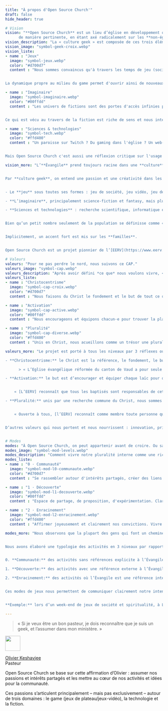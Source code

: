 ```yaml
---
title: "À propos d'Open Source Church'"
draft: false
hide_header: true

# Vision
vision: "**Open Source Church** est un lieu d’église en développement qui vit et partage **l’Évangile** au sein de la « **culture geek** »,
      de manière pertinente, en étant axé radicalement sur les **non-églisé·e·s/distancié·e·s**."
vision_description: "La « culture geek » est composée de ces trois éléments:<br/>le jeu, l’imaginaire et les sciences & technologies"
vision_image: "symbol-geek-croix.webp"
vision_liste: 
- name : "Jeux"
  image: "symbol-jeux.webp"
  color: "#d700d7"
  content : "Nous sommes convaincus qu'à travers les temps de jeu (société, rôle, vidéo, etc.), les sessions de JDR's, le vécu in-game, nous sommes sollicités intérieurement.


La dynamique propre au milieu du game permet d'ouvrir ainsi de nouveaux points d'accès et perspectives pour entrer en relation."

- name : "Imaginaire"
  image: "symbol-imaginaire.webp"
  color: "#00ffdd"
  content : "Les univers de fictions sont des portes d'accès infinies pour penser notre monde, notre rapport à celui-ci et nos valeurs... alors pourquoi pas également la spiritualité ?


Ce qui est vécu au travers de la fiction est riche de sens et nous interpelle : d'où la passion des membres d'Open Source Church pour la pop culture, les classiques (ou non) de la fiction, les JDR's, etc."

- name : "Sciences & technologies"
  image: "symbol-tech.webp"
  color: "#ffd400"
  content : "Un paroisse sur Twitch ? Du gaming dans l'église ? Un web-série sur les instants ordinaires de la vie de Christ ? Du podcast théologico-fantastique ? On en rêve !


Mais Open Source Church c'est aussi une réflexion critique sur l'usage de la technologie, ses bienfaits et ses abus. Étant affilié au milieu dit \"geek\", cette dernière est forcément au centre de nos usages : comment est-ce qu'elle nous transforme? Quelle gestion juste ?"

vision_more: "L’**Évangile** prend toujours racine dans une **culture**, et ce qui implique une transformation mutuelle : cette culture spécifique mettra en lumière des aspects de l’Évangile que d’autres cultures ne voient peut-être pas ; l’Évangile transforme la culture en la réorientant. Bien que la culture geek soit importante dans notre société, elle est très marginalisée voir inexistante dans nos églises traditionnelles. Cela rend de fait l’accès à l’Évangile difficile pour les geeks, et cela prive l’Église de toute la richesse de cette culture. Nous voulons remédier à cela.


Par **culture geek**, on entend une passion et une créativité dans les domaines suivants:


- Le **jeu** sous toutes ses formes : jeu de société, jeu vidéo, jeu de rôle, gamification/ludification, etc.

- **L’imaginaire**, principalement science-fiction et fantasy, mais plus généralement toutes les histoires qui éveillent l’imagination, des contes et légendes aux comics, quel que soit le support. En passant bien sûr par la plus belle histoire de toutes : l’Évangile.

- **Sciences et technologies** : recherche scientifique, informatique et programmation, gadgets, etc. La passion de comprendre le monde qui nous entoure et notre place en son sein, améliorer notre rapport à lui, et comprendre comment la technologie nous transforme vers le mieux et vers le pire.


Bien qu’un petit nombre seulement de la population se définisse comme « geek », ces trois domaines sont constitutifs de l’être humain et radicalement transversaux dans notre société. Ils nous concernent tou·te·s. Ils sont un point de rencontre entre les cultures, les âges, les classes sociales. Ils sont aussi sources de préoccupations et de nombreux défis contemporains, à petite ou grande échelles. Pour en savoir plus, [un article sur le blog d’Olivier Keshavjee](https://www.theologeek.ch/2018/12/23/quest-ce-que-la-culture-geek/).


Implicitement, un accent fort est mis sur les **familles**.


Open Source Church est un projet pionnier de l’[EERV](https://www.eerv.ch)."

# Valeurs
valeurs: "Pour ne pas perdre le nord, nous suivons ce CAP."
valeurs_image: "symbol-cap.webp"
valeurs_description: "Après avoir défini *ce que* nous voulons vivre, <br />ces trois valeurs nous aident à savoir *comment* nous voulons le vivre."
valeurs_liste: 
- name : "Christocentrisme"
  image: "symbol-cap-croix.webp"
  color: "#d700d7"
  content : "Nous faisons du Christ le fondement et le but de tout ce qui est vécu, la focale de nos explorations spirituelles."

- name : "Activation"
  image: "symbol-cap-active.webp"
  color: "#00ffdd"
  content : "Nous encourageons et équipons chacun·e pour trouver la place qui correspons à son appel, ses passions et ses dons, et à prendre un rôle actif."

- name : "Pluralité"
  image: "symbol-cap-diverse.webp"
  color: "#ffd400"
  content : "Unis en Christ, nous acueillons comme un trésor une pluralité d'expressions, de croyances ou de pratiques."

valeurs_more: "Le projet est porté à tous les niveaux par 3 réflexes ou valeurs clés qui se fécondent mutuellement — le CAP :

- **Christocentrisme:** le Christ est la référence, le fondement, le but et le sens de tout ce qui est vécu et développé dans ce projet. De manière explicite ou implicite. Par « le Christ » nous entendons le Christ Vivant — pas une doctrine sur le Christ, une culture ou une pratique (même si ces éléments sont utiles et importants).

      > « L’Eglise évangélique réformée du canton de Vaud a pour seule autorité Jésus-Christ, le Fils de Dieu. Avec la Bible, elle le reconnaît comme Sauveur et Seigneur de l’humanité et du monde. L’Eglise trouve en Lui son fondement et son sens. » — Principes constitutifs de l’EERV, n°1.

- **Activation:** le but est d’encourager et équiper chaque laïc pour qu’il devienne non pas consommateur mais acteur selon la spécificité de ses dons et de son appel. Ce projet vise la croissance par multiplication, qui n’est possible que par l’activation de tous.


    « [L’EERV] reconnaît que tous les baptisés sont responsables de cette mission selon la vocation et les charismes reçus de Dieu. » Principes constitutifs de l’EERV n°6.

- **Pluralité:** unis par une recherche commune du Christ, nous sommes libres d’accueillir et explorer une large palette de théologies et pratiques spirituelles. La pluralité n’est pas une menace mais une richesse. Nous ne cherchons pas à fonder cette pluralité ailleurs qu’en Christ.


    « Ouverte à tous, [l’EERV] reconnaît comme membre toute personne qui accepte « la grâce du Seigneur Jésus-Christ, l’amour de Dieu et la communion du Saint Esprit » ainsi que ses Principes constitutifs et ses formes organiques. Elle remet à Dieu le jugement des cœurs. » Principes constitutifs de l’EERV n°12.


D’autres valeurs qui nous portent et nous nourrissent : innovation, prise de risques, croissance, autorité, passion, pèlerinage, liberté."


# Modes
modes: "À Open Source Church, on peut appartenir avant de croire. Ou sans croire. Ou en croyant différement. Et c’est ok."
modes_image: "symbol-mod-levels.webp"
modes_description: "Comment vivre notre pluralité interne comme une richesse, dans le respect de la liberté de chacun·e? Comment témoigner de l’Évangile à des gens qui se méfient des institutions religieuses et du prosélytisme? Nous avons développé une stratégie simple pour garantir la liberté et le respect des participants, en explicitant différentes \"modes de jeu\"."
modes_liste: 
- name : "0 · Communauté"
  image: "symbol-mod-l0-communaute.webp"
  color: "#d700d7"
  content : "Se rassembler autour d'intérêts partagés, créer des liens d'amitiés et de confiance. Éviter les sujets qui divisent pour se concentrer sur ce qui rassemble."

- name : "1 · Découverte"
  image: "symbol-mod-l1-decouverte.webp"
  color: "#00ffdd"
  content : "Espace de partage, de proposition, d'expérimentation. Clarifier les modalités des désaccords et de discussion. Offrir la possibilité de découvrir l'Évangile d'une manière audible."

- name : "2 · Enracinement"
  image: "symbol-mod-l2-enracinement.webp"
  color: "#ffd400"
  content : "Affirmer joyeusement et clairement nos convictions. Vivre l'Évangile, le laisser prendre racine en nous et nous transformer."

modes_more: "Nous observons que la plupart des gens qui font un cheminement de foi le font après avoir vécu pendant un temps dans une communauté qui vit sa foi simplement et joyeusement. Nous observons aussi qu’une partie de la population est méfiante envers les formes de religions organisées.


Nous avons élaboré une typologie des activités en 3 niveaux par rapport à l’Évangile, qui nous permet de témoigner efficacement et sans faire de pression :


0. **Communauté:** des activités sans références explicite à l’Évangile ou au Christ — ou aux autres sujets qui fâchent. Pas parce qu'ils ne sont pas importants, mais justement parce qu'ils sont trop importants pour être traités à la légère. Les activités de ce niveau sont une « God-free zone ». Permet d’inviter largement, de créer des amitiés et une communauté. La « culture geek » est une occasion de se rassembler.

1. **Découverte:** des activités avec une référence externe à l’Évangile ou au Christ, comme proposition de sens. Sans que ce soit pour autant forcément le centre de l’activité. Permet une mise en contact avec l’Évangile. La « culture geek » peut servir de passerelle. Des règles de discussions claires garantissent la sécurité de chacun·e pour partager ses convictions sur des sujets sensibles.

2. **Enracinement:** des activités où l’Évangile est une référence interne, un moteur.  Ici la « culture geek » est le terreau dans lequel l’Évangile s’exprime, et qu’il vient transformer. Annoncé clairement, chacun·e sait ce qu'il vient y trouver, et si des choses dérangent, on fait comme quand on est invité ou que l'on visite une autre culture.


Ces modes de jeux nous permettent de communiquer clairement notre intention de témoigner de l’Évangile tout en garantissant une absence de prosélytisme. Ou d'aborder des sujets qui peuvent potentiellement cliver une communauté, tout en restant unis. En participant à une activité d’un niveau ou d’un autre, chacun sait ce qu’il va y trouver. Il est libre de rester à un niveau, ou d’en explorer un autre. Cela nous permet aussi d’inviter très largement, et créer une communauté hétérogène et potentiellement contagieuse.


**Exemple:** lors d’un week-end de jeux de société et spiritualité, à Leysin, en novembre 2018, avec 105 participants (environ ⅔ églisés, ⅓ non-églisés). Des salles avec des jeux de société sont aménagées et accessibles en tout temps et les repas sont pris en commun (niveau 0). Plusieurs activités de type spirituel sont proposées, clairement annoncées, sans mettre aucune pression de participation. Par exemple : un atelier sur la foi chrétienne dans l’œuvre de Tolkien (niveau 1), un jeu de rôle suivi d’une discussion sur l’utilisation de la violence comme moyen de résolution de conflit (niveau 1), une prière de Taizé (niveau 2), un culte ludique (niveau 2)."

---
```



<div class="row">

<div class="col-8 offset-3 text-right">

> « Si je veux être un bon pasteur,
je dois reconnaître que je suis un geek,
et l’assumer dans mon ministère. »
> 

<img src="/images/avatar/okeshavjee.png" width="48px" class="rounded-circle float-right ml-3" >

[Olivier Keshavjee](https://www.theologeek.ch/2018/12/12/ma-metamorphose-un-ministere-nourri-par-mes-passions-et-mes-besoins/)  
Pasteur

</div>
</div>

Open Source Church se base sur cette affirmation d’Olivier : assumer nos passions et intérêts partagés et les mettre au cœur de nos activités et idées pour la communauté. 

Ces passions s’articulent principalement – mais pas exclusivement – autour de trois domaines : le game (jeux de plateau/jeux-vidéo), la technologie et la fiction.

